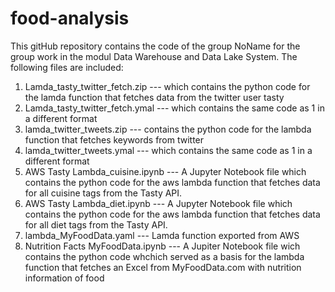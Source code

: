 # food-analysis
This gitHub repository contains the code of the group NoName for the group work in the modul Data Warehouse and Data Lake System. The following files are included:
1. Lamda_tasty_twitter_fetch.zip --- which contains the python code for the lamda function that fetches data from the twitter user tasty
2. Lamda_tasty_twitter_fetch.ymal --- which contains the same code as 1 in a different format
3. lamda_twitter_tweets.zip --- contains the python code for the lambda function that fetches keywords from twitter
4. lamda_twitter_tweets.ymal --- which contains the same code as 1 in a different format
5. AWS Tasty Lambda_cuisine.ipynb --- A Jupyter Notebook file which contains the python code for the aws lambda function that fetches data for all cuisine tags from the Tasty API.
6. AWS Tasty Lambda_diet.ipynb  --- A Jupyter Notebook file which contains the python code for the aws lambda function that fetches data for all diet tags from the Tasty API.
7. lambda_MyFoodData.yaml --- Lamda function exported from AWS
8. Nutrition Facts MyFoodData.ipynb --- A Jupiter Notebook file wich contains the python code whchich served as a basis for the lambda function that fetches an Excel from MyFoodData.com with nutrition information of food

